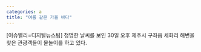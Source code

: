 ```yaml
---
categories: a
title: "여름 같은 가을 바다"
---
```

[이슈밸리=디지털뉴스팀] 청명한 날씨를 보인 30일 오후 제주시 구좌읍 세화리 해변을 찾은 관광객들이 물놀이를 하고 있다.
